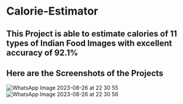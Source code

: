 # Calorie-Estimator

## This Project is able to estimate calories of 11 types of Indian Food Images with excellent accuracy of 92.1%
## Here are the Screenshots of the Projects
![WhatsApp Image 2023-08-26 at 22 30 55](https://github.com/SahilChharra/Calorie-Estimator/assets/113119610/a0bb505e-5f66-4e71-a1da-604ca3892c59)
![WhatsApp Image 2023-08-26 at 22 30 56](https://github.com/SahilChharra/Calorie-Estimator/assets/113119610/48b99425-0cd6-4131-a969-40eb4380953f)
